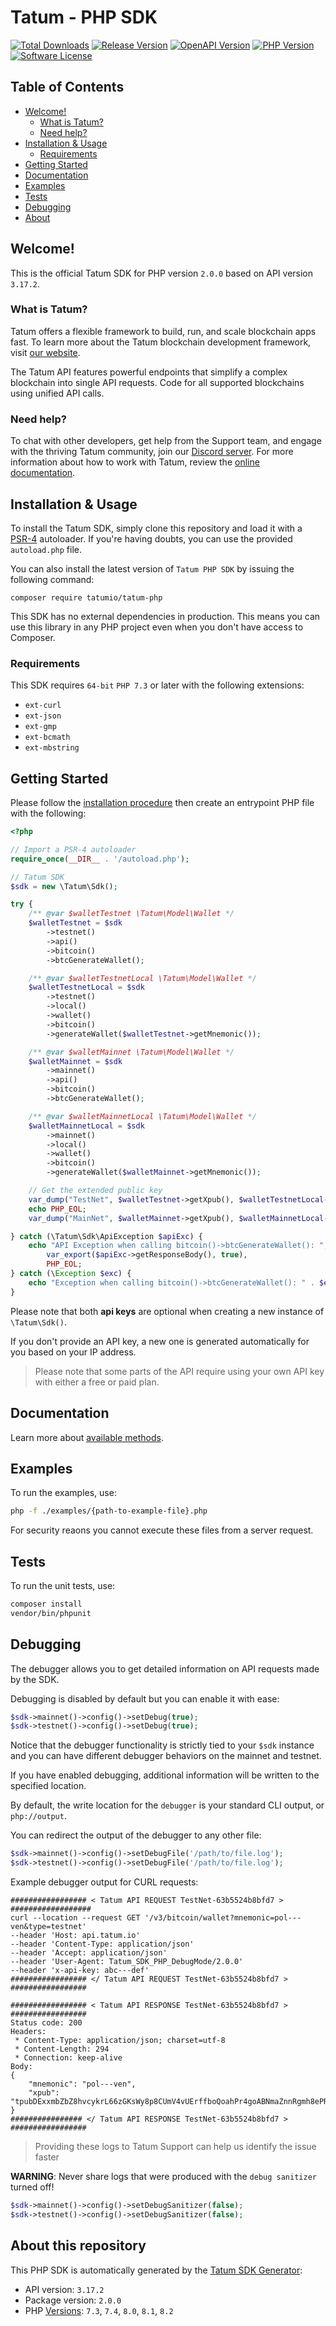 # Tatum - PHP SDK

[![Total Downloads][badge-downloads]][packagist]
[![Release Version][badge-release]][packagist]
[![OpenAPI Version][badge-openapi]][openapi]
[![PHP Version][badge-php]][php]
[![Software License][badge-license]][license]

## Table of Contents
- [Welcome!](#welcome)
  - [What is Tatum?](#what-is-tatum)
  - [Need help?](#need-help)
- [Installation \& Usage](#installation--usage)
  - [Requirements](#requirements)
- [Getting Started](#getting-started)
- [Documentation](#documentation)
- [Examples](#examples)
- [Tests](#tests)
- [Debugging](#debugging)
- [About](#about-this-repository)

## Welcome!

This is the official Tatum SDK for PHP version `2.0.0` based on API version `3.17.2`.

### What is Tatum?

Tatum offers a flexible framework to build, run, and scale blockchain apps fast. To learn more about the
Tatum blockchain development framework, visit [our website](https://tatum.io/framework).

The Tatum API features powerful endpoints that simplify a complex blockchain into single API requests. Code for all
supported blockchains using unified API calls.

### Need help?

To chat with other developers, get help from the Support team, and engage with the thriving Tatum community, join 
our [Discord server](https://discord.com/invite/tatum). For more information about how to work with Tatum,
review the [online documentation](https://docs.tatum.io/).

## Installation & Usage

To install the Tatum SDK, simply clone this repository and load it with a [PSR-4](https://www.php-fig.org/psr/psr-4/) autoloader.
If you're having doubts, you can use the provided `autoload.php` file.

You can also install the latest version of `Tatum PHP SDK` by issuing the following command:

```
composer require tatumio/tatum-php
```

This SDK has no external dependencies in production. This means you can use this library in any PHP project even when you don't have access to Composer.

### Requirements

This SDK requires `64-bit` `PHP 7.3` or later with the following extensions:

 * `ext-curl`
 * `ext-json`
 * `ext-gmp`
 * `ext-bcmath`
 * `ext-mbstring`

## Getting Started

Please follow the [installation procedure](#installation--usage) then create an entrypoint PHP file with the following:

```php
<?php

// Import a PSR-4 autoloader
require_once(__DIR__ . '/autoload.php');

// Tatum SDK
$sdk = new \Tatum\Sdk();

try {
    /** @var $walletTestnet \Tatum\Model\Wallet */
    $walletTestnet = $sdk
        ->testnet()
        ->api()
        ->bitcoin()
        ->btcGenerateWallet();

    /** @var $walletTestnetLocal \Tatum\Model\Wallet */
    $walletTestnetLocal = $sdk
        ->testnet()
        ->local()
        ->wallet()
        ->bitcoin()
        ->generateWallet($walletTestnet->getMnemonic());

    /** @var $walletMainnet \Tatum\Model\Wallet */
    $walletMainnet = $sdk
        ->mainnet()
        ->api()
        ->bitcoin()
        ->btcGenerateWallet();

    /** @var $walletMainnetLocal \Tatum\Model\Wallet */
    $walletMainnetLocal = $sdk
        ->mainnet()
        ->local()
        ->wallet()
        ->bitcoin()
        ->generateWallet($walletMainnet->getMnemonic());

    // Get the extended public key
    var_dump("TestNet", $walletTestnet->getXpub(), $walletTestnetLocal->getXpub());
    echo PHP_EOL;
    var_dump("MainNet", $walletMainnet->getXpub(), $walletMainnetLocal->getXpub());

} catch (\Tatum\Sdk\ApiException $apiExc) {
    echo "API Exception when calling bitcoin()->btcGenerateWallet(): ",
        var_export($apiExc->getResponseBody(), true),
        PHP_EOL;
} catch (\Exception $exc) {
    echo "Exception when calling bitcoin()->btcGenerateWallet(): " . $exc->getMessage() . PHP_EOL;
}
```

Please note that both **api keys** are optional when creating a new instance of `\Tatum\Sdk()`.

If you don't provide an API key, a new one is generated automatically for you based on your IP address.

> Please note that some parts of the API require using your own API key with either a free or paid plan.

## Documentation

Learn more about [available methods](./docs/index.md).

## Examples

To run the examples, use:

```bash
php -f ./examples/{path-to-example-file}.php
```

For security reaons you cannot execute these files from a server request.

## Tests

To run the unit tests, use:

```bash
composer install
vendor/bin/phpunit
```

## Debugging

The debugger allows you to get detailed information on API requests made by the SDK.

Debugging is disabled by default but you can enable it with ease:

```php
$sdk->mainnet()->config()->setDebug(true);
$sdk->testnet()->config()->setDebug(true);
```

Notice that the debugger functionality is strictly tied to your `$sdk` instance and you can have
different debugger behaviors on the mainnet and testnet.

If you have enabled debugging, additional information will be written to the specified location.

By default, the write location for the `debugger` is your standard CLI output, or `php://output`.

You can redirect the output of the debugger to any other file:

```php
$sdk->mainnet()->config()->setDebugFile('/path/to/file.log');
$sdk->testnet()->config()->setDebugFile('/path/to/file.log');
```

Example debugger output for CURL requests:
```
################# < Tatum API REQUEST TestNet-63b5524b8bfd7 > ##################
curl --location --request GET '/v3/bitcoin/wallet?mnemonic=pol---ven&type=testnet'
--header 'Host: api.tatum.io'
--header 'Content-Type: application/json'
--header 'Accept: application/json'
--header 'User-Agent: Tatum_SDK_PHP_DebugMode/2.0.0'
--header 'x-api-key: abc---def'
################# </ Tatum API REQUEST TestNet-63b5524b8bfd7 > #################

################# < Tatum API RESPONSE TestNet-63b5524b8bfd7 > #################
Status code: 200
Headers:
 * Content-Type: application/json; charset=utf-8
 * Content-Length: 294
 * Connection: keep-alive
Body:
{
    "mnemonic": "pol---ven",
    "xpub": "tpubDExxmbZbZ8hvcykrL66zGKsWy8p8CUmV4vUErffboQoahPr4goABNmaZnnRgmh8ePRcJ3eHuivEG87HBdsquU3FQJstbxJjKwhtjGiWrpB2"
}
################ </ Tatum API RESPONSE TestNet-63b5524b8bfd7 > #################
```

> Providing these logs to Tatum Support can help us identify the issue faster

**WARNING**: Never share logs that were produced with the `debug sanitizer` turned off!

```php
$sdk->mainnet()->config()->setDebugSanitizer(false);
$sdk->testnet()->config()->setDebugSanitizer(false);
```

## About this repository

This PHP SDK is automatically generated by the [Tatum SDK Generator](https://github.com/tatumio):

- API version: `3.17.2`
- Package version: `2.0.0`
- PHP [Versions](https://www.php.net/supported-versions.php): `7.3`, `7.4`, `8.0`, `8.1`, `8.2`

[badge-downloads]: https://img.shields.io/packagist/dt/tatumio/tatum-php.svg?style=flat&colorB=green
[badge-release]: https://img.shields.io/packagist/v/tatumio/tatum-php.svg?style=flat&label=release&color=blue
[badge-php]: https://img.shields.io/packagist/php-v/tatumio/tatum-php.svg?style=flat
[badge-license]: https://img.shields.io/packagist/l/tatumio/tatum-php.svg?style=flat&color=blue
[badge-openapi]: https://img.shields.io/badge/openapi-v3.17.2-blue

[packagist]: https://packagist.org/packages/tatumio/tatum-php
[php]: https://www.php.net/supported-versions.php
[license]: https://github.com/tatumio/tatum-php/blob/master/LICENSE.txt
[openapi]: https://apidoc.tatum.io
